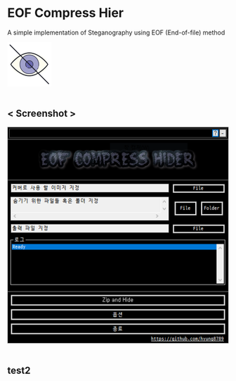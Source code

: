 # EOF Compress Hier

A simple implementation of Steganography using EOF (End-of-file) method

<img src="/res/icons8-hide-100.png"><br></br>

## < Screenshot >
<img src="demo1.png"><br></br>

## test2
